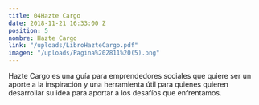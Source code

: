 ```yaml
---
title: 04Hazte Cargo
date: 2018-11-21 16:33:00 Z
position: 5
nombre: Hazte Cargo
link: "/uploads/LibroHazteCargo.pdf"
imagen: "/uploads/Pagina%202811%20(5).png"
---
```


Hazte Cargo es una guía para emprendedores sociales que quiere ser un aporte a la inspiración y una herramienta útil para quienes quieren desarrollar su idea para aportar a los desafíos que enfrentamos. 

